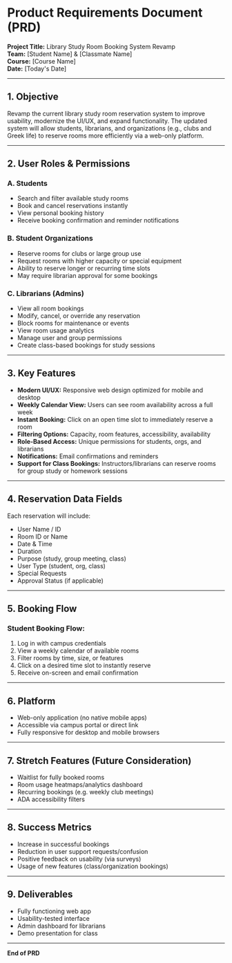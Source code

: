 # Product Requirements Document (PRD)

**Project Title:** Library Study Room Booking System Revamp  
**Team:** [Student Name] & [Classmate Name]  
**Course:** [Course Name]  
**Date:** [Today's Date]

---

## 1. Objective

Revamp the current library study room reservation system to improve usability, modernize the UI/UX, and expand functionality. The updated system will allow students, librarians, and organizations (e.g., clubs and Greek life) to reserve rooms more efficiently via a web-only platform.

---

## 2. User Roles & Permissions

### A. Students

- Search and filter available study rooms
- Book and cancel reservations instantly
- View personal booking history
- Receive booking confirmation and reminder notifications

### B. Student Organizations

- Reserve rooms for clubs or large group use
- Request rooms with higher capacity or special equipment
- Ability to reserve longer or recurring time slots
- May require librarian approval for some bookings

### C. Librarians (Admins)

- View all room bookings
- Modify, cancel, or override any reservation
- Block rooms for maintenance or events
- View room usage analytics
- Manage user and group permissions
- Create class-based bookings for study sessions

---

## 3. Key Features

- **Modern UI/UX:** Responsive web design optimized for mobile and desktop
- **Weekly Calendar View:** Users can see room availability across a full week
- **Instant Booking:** Click on an open time slot to immediately reserve a room
- **Filtering Options:** Capacity, room features, accessibility, availability
- **Role-Based Access:** Unique permissions for students, orgs, and librarians
- **Notifications:** Email confirmations and reminders
- **Support for Class Bookings:** Instructors/librarians can reserve rooms for group study or homework sessions

---

## 4. Reservation Data Fields

Each reservation will include:

- User Name / ID
- Room ID or Name
- Date & Time
- Duration
- Purpose (study, group meeting, class)
- User Type (student, org, class)
- Special Requests
- Approval Status (if applicable)

---

## 5. Booking Flow

### Student Booking Flow:

1. Log in with campus credentials
2. View a weekly calendar of available rooms
3. Filter rooms by time, size, or features
4. Click on a desired time slot to instantly reserve
5. Receive on-screen and email confirmation

---

## 6. Platform

- Web-only application (no native mobile apps)
- Accessible via campus portal or direct link
- Fully responsive for desktop and mobile browsers

---

## 7. Stretch Features (Future Consideration)

- Waitlist for fully booked rooms
- Room usage heatmaps/analytics dashboard
- Recurring bookings (e.g. weekly club meetings)
- ADA accessibility filters

---

## 8. Success Metrics

- Increase in successful bookings
- Reduction in user support requests/confusion
- Positive feedback on usability (via surveys)
- Usage of new features (class/organization bookings)

---

## 9. Deliverables

- Fully functioning web app
- Usability-tested interface
- Admin dashboard for librarians
- Demo presentation for class

---

**End of PRD**
